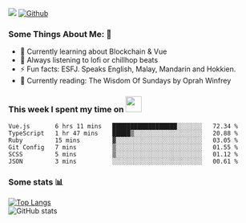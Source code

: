 ![](https://visitor-badge.laobi.icu/badge?page_id=seanho96.seanho96)
[![Github](https://img.shields.io/github/followers/seanho96?label=Follow&style=social)](https://github.com/seanho96)

### Some Things About Me: 👋
- 🌱 Currently learning about Blockchain & Vue
- :musical_note: Always listening to lofi or chillhop beats
- :zap: Fun facts: ESFJ. Speaks English, Malay, Mandarin and Hokkien.
- :book: Currently reading: The Wisdom Of Sundays by Oprah Winfrey

### This week I spent my time on <img src="https://media.giphy.com/media/SvQzkTQb3ZwKcj1QTO/giphy.gif" width="32">

<!--START_SECTION:waka-->

```text
Vue.js       6 hrs 11 mins   ██████████████████░░░░░░░   72.34 %
TypeScript   1 hr 47 mins    █████▒░░░░░░░░░░░░░░░░░░░   20.88 %
Ruby         15 mins         ▓░░░░░░░░░░░░░░░░░░░░░░░░   03.05 %
Git Config   7 mins          ▒░░░░░░░░░░░░░░░░░░░░░░░░   01.55 %
SCSS         5 mins          ▒░░░░░░░░░░░░░░░░░░░░░░░░   01.12 %
JSON         3 mins          ░░░░░░░░░░░░░░░░░░░░░░░░░   00.61 %
```

<!--END_SECTION:waka-->

### Some stats 📊

[![Top Langs](https://github-readme-stats.vercel.app/api/top-langs/?username=seanho96&layout=compact&theme=graywhite)](https://github.com/anuraghazra/github-readme-stats)
<br/>
![GitHub stats](https://github-readme-stats.vercel.app/api?username=seanho96&show_icons=true&theme=graywhite)

